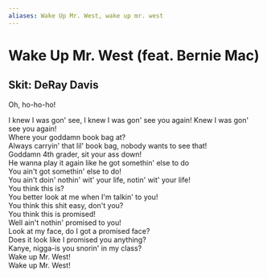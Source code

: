 ```yaml
---
aliases: Wake Up Mr. West, wake up mr. west
---
```


# Wake Up Mr. West (feat. Bernie Mac)

## Skit: DeRay Davis

Oh, ho-ho-ho!  

I knew I was gon' see, I knew I was gon' see you again! Knew I was gon' see you again!  
Where your goddamn book bag at?  
Always carryin' that lil' book bag, nobody wants to see that!  
Goddamn 4th grader, sit your ass down!  
He wanna play it again like he got somethin' else to do  
You ain't got somethin' else to do!  
You ain't doin' nothin' wit' your life, notin' wit' your life!  
You think this is?  
You better look at me when I'm talkin' to you!  
You think this shit easy, don't you?  
You think this is promised!  
Well ain't nothin' promised to you!  
Look at my face, do I got a promised face?  
Does it look like I promised you anything?  
Kanye, nigga-is you snorin' in my class?  
Wake up Mr. West!  
Wake up Mr. West!

